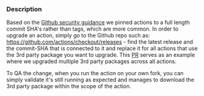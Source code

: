 ### Description
Based on the [Github security guidance](https://docs.github.com/en/actions/security-for-github-actions/security-guides/security-hardening-for-github-actions#using-third-party-actions) we pinned actions to a full length commit SHA's rather than tags, which are more common.
In order to upgrade an action, simply go to the Github repo such as: https://github.com/actions/checkout/releases - find the latest release and the commit-SHA that is connected to it and replace it for all actions that use the 3rd party package you want to upgrade. This [PR](https://github.com/adobecom/milo/pull/3830) serves as an example where we upgraded multiple 3rd party packages across all actions.

To QA the change, when you run the action on your own fork, you can simply validate it's still running as expected and manages to download the 3rd party package within the scope of the action.